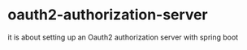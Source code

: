 # oauth2-authorization-server


it is about setting up an Oauth2 authorization server with spring boot